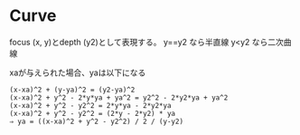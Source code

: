 # Curve
focus (x, y)とdepth (y2)として表現する。
y==y2 なら半直線
y<y2 なら二次曲線

xaが与えられた場合、yaは以下になる

```
(x-xa)^2 + (y-ya)^2 = (y2-ya)^2
(x-xa)^2 + y^2 - 2*y*ya + ya^2 = y2^2 - 2*y2*ya + ya^2
(x-xa)^2 + y^2 - y2^2 = 2*y*ya - 2*y2*ya
(x-xa)^2 + y^2 - y2^2 = (2*y - 2*y2) * ya
⇒ ya = ((x-xa)^2 + y^2 - y2^2) / 2 / (y-y2)
```
